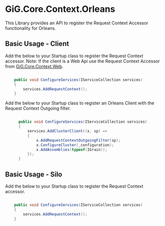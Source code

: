 ﻿# GiG.Core.Context.Orleans

This Library provides an API to register the Request Context Accessor functionality for Orleans.

## Basic Usage - Client

Add the below to your Startup class to register the Request Context accessor. 
Note: If the client is a Web Api use the Request Context Accessor from [GiG.Core.Context.Web](../src/GiG.Core.Context.Web).


```csharp

	public void ConfigureServices(IServiceCollection services)
	{
		services.AddRequestContext();
	}

```

Add the below to your Startup class to register an Orleans Client with the Request Context Outgoing filter.

```csharp

      public void ConfigureServices(IServiceCollection services)
      {
          services.AddClusterClient((x, sp) =>
          {
			  x.AddRequestContextOutgoingFilter(sp); 
              x.ConfigureCluster(_configuration);              
              x.AddAssemblies(typeof(IGrain));
          });
      }

```

## Basic Usage - Silo

Add the below to your Startup class to register the Request Context accessor.


```csharp

	public void ConfigureServices(IServiceCollection services)
	{
		services.AddRequestContext();
	}

```